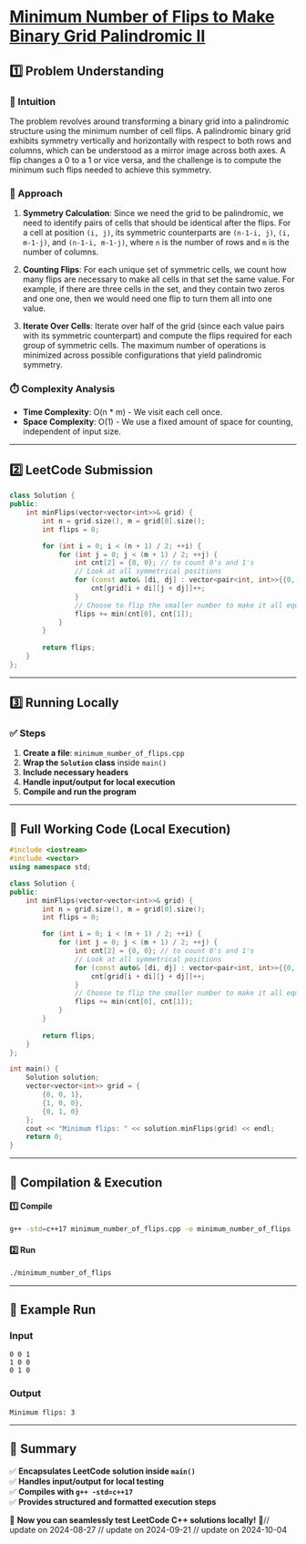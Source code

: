 # **[Minimum Number of Flips to Make Binary Grid Palindromic II](https://leetcode.com/problems/minimum-number-of-flips-to-make-binary-grid-palindromic-ii/description/)**  

## **1️⃣ Problem Understanding**  
### **📌 Intuition**  
The problem revolves around transforming a binary grid into a palindromic structure using the minimum number of cell flips. A palindromic binary grid exhibits symmetry vertically and horizontally with respect to both rows and columns, which can be understood as a mirror image across both axes. A flip changes a 0 to a 1 or vice versa, and the challenge is to compute the minimum such flips needed to achieve this symmetry.

### **🚀 Approach**  
1. **Symmetry Calculation**: Since we need the grid to be palindromic, we need to identify pairs of cells that should be identical after the flips. For a cell at position `(i, j)`, its symmetric counterparts are `(n-1-i, j)`, `(i, m-1-j)`, and `(n-1-i, m-1-j)`, where `n` is the number of rows and `m` is the number of columns.
  
2. **Counting Flips**: For each unique set of symmetric cells, we count how many flips are necessary to make all cells in that set the same value. For example, if there are three cells in the set, and they contain two zeros and one one, then we would need one flip to turn them all into one value.

3. **Iterate Over Cells**: Iterate over half of the grid (since each value pairs with its symmetric counterpart) and compute the flips required for each group of symmetric cells. The maximum number of operations is minimized across possible configurations that yield palindromic symmetry.

### **⏱️ Complexity Analysis**  
- **Time Complexity**: O(n * m) - We visit each cell once.
- **Space Complexity**: O(1) - We use a fixed amount of space for counting, independent of input size.

---  

## **2️⃣ LeetCode Submission**  
```cpp
class Solution {
public:
    int minFlips(vector<vector<int>>& grid) {
        int n = grid.size(), m = grid[0].size();
        int flips = 0;

        for (int i = 0; i < (n + 1) / 2; ++i) {
            for (int j = 0; j < (m + 1) / 2; ++j) {
                int cnt[2] = {0, 0}; // to count 0's and 1's
                // Look at all symmetrical positions
                for (const auto& [di, dj] : vector<pair<int, int>>{{0, 0}, {n - 1 - 2 * i, 0}, {0, m - 1 - 2 * j}, {n - 1 - 2 * i, m - 1 - 2 * j}}) {
                    cnt[grid[i + di][j + dj]]++;
                }
                // Choose to flip the smaller number to make it all equal
                flips += min(cnt[0], cnt[1]);
            }
        }
        
        return flips;
    }
};  
```  

---  

## **3️⃣ Running Locally**  
### **✅ Steps**  
1. **Create a file**: `minimum_number_of_flips.cpp`  
2. **Wrap the `Solution` class** inside `main()`  
3. **Include necessary headers**  
4. **Handle input/output for local execution**  
5. **Compile and run the program**  

---  

## **📝 Full Working Code (Local Execution)**  
```cpp
#include <iostream>
#include <vector>
using namespace std;

class Solution {
public:
    int minFlips(vector<vector<int>>& grid) {
        int n = grid.size(), m = grid[0].size();
        int flips = 0;

        for (int i = 0; i < (n + 1) / 2; ++i) {
            for (int j = 0; j < (m + 1) / 2; ++j) {
                int cnt[2] = {0, 0}; // to count 0's and 1's
                // Look at all symmetrical positions
                for (const auto& [di, dj] : vector<pair<int, int>>{{0, 0}, {n - 1 - 2 * i, 0}, {0, m - 1 - 2 * j}, {n - 1 - 2 * i, m - 1 - 2 * j}}) {
                    cnt[grid[i + di][j + dj]]++;
                }
                // Choose to flip the smaller number to make it all equal
                flips += min(cnt[0], cnt[1]);
            }
        }
        
        return flips;
    }
};

int main() {
    Solution solution;
    vector<vector<int>> grid = {
        {0, 0, 1},
        {1, 0, 0},
        {0, 1, 0}
    };
    cout << "Minimum flips: " << solution.minFlips(grid) << endl;
    return 0;
}
```  

---  

## **🔧 Compilation & Execution**  
#### **1️⃣ Compile**  
```bash
g++ -std=c++17 minimum_number_of_flips.cpp -o minimum_number_of_flips
```  

#### **2️⃣ Run**  
```bash
./minimum_number_of_flips
```  

---  

## **🎯 Example Run**  
### **Input**  
```
0 0 1
1 0 0
0 1 0
```  
### **Output**  
```
Minimum flips: 3
```  

---  

## **📌 Summary**  
✅ **Encapsulates LeetCode solution inside `main()`**  
✅ **Handles input/output for local testing**  
✅ **Compiles with `g++ -std=c++17`**  
✅ **Provides structured and formatted execution steps**  

🚀 **Now you can seamlessly test LeetCode C++ solutions locally!** 🚀// update on 2024-08-27
// update on 2024-09-21
// update on 2024-10-04
